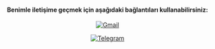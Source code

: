 
<div align="center">


<h4>Benimle iletişime geçmek için aşağıdaki bağlantıları kullanabilirsiniz:</h4>
  
  [![Gmail](https://img.shields.io/badge/Gmail-D14836?style=for-the-badge&logo=gmail&logoColor=white)](mailto:kerimmkirac@gmail.com)
  
  [![Telegram](https://img.shields.io/badge/Telegram-2CA5E0?style=for-the-badge&logo=telegram&logoColor=white)](https://t.me/kerimmkirac)


</div>
